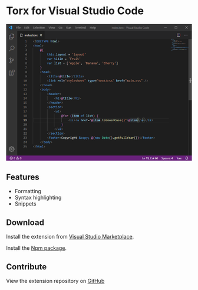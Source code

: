 # Torx for Visual Studio Code

![Screenshot](https://raw.githubusercontent.com/stephen-ullom/vscode-torx/master/images/screenshot.png "Editor Screenshot")

## Features

- Formatting
- Syntax highlighting
- Snippets

## Download

Install the extension from [Visual Studio Marketplace](https://marketplace.visualstudio.com/items?itemName=Slulego.torx).

Install the [Npm package](https://www.npmjs.com/package/torx).

## Contribute

View the extension repository on [GitHub](https://github.com/stephen-ullom/vscode-torx)